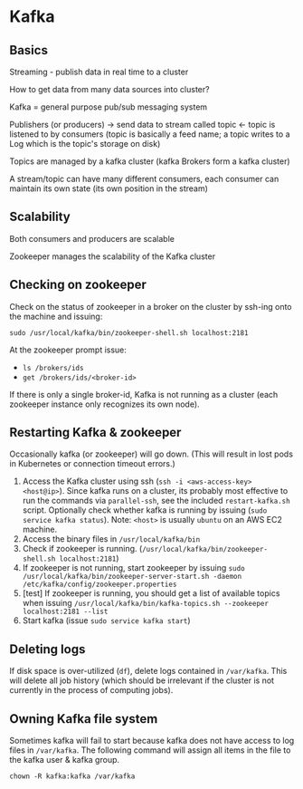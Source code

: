 # Kafka

## Basics

Streaming - publish data in real time to a cluster

How to get data from many data sources into cluster?

Kafka = general purpose pub/sub messaging system

Publishers (or producers) -> send data to stream called topic <- topic is listened to by consumers (topic is basically a feed name; a topic writes to a Log which is the topic's storage on disk)

Topics are managed by a kafka cluster (kafka Brokers form a kafka cluster)

A stream/topic can have many different consumers, each consumer can maintain its own state (its own position in the stream)

## Scalability 

Both consumers and producers are scalable

Zookeeper manages the scalability of the Kafka cluster

## Checking on zookeeper

Check on the status of zookeeper in a broker on the cluster by ssh-ing onto the machine and issuing: 

```
sudo /usr/local/kafka/bin/zookeeper-shell.sh localhost:2181
```

At the zookeeper prompt issue:

- `ls /brokers/ids`
- `get /brokers/ids/<broker-id>`

If there is only a single broker-id, Kafka is not running as a cluster (each zookeeper instance only recognizes its own node).

## Restarting Kafka & zookeeper

Occasionally kafka (or zookeeper) will go down. (This will result in lost pods in Kubernetes or connection timeout errors.) 

1. Access the Kafka cluster using ssh (`ssh -i <aws-access-key> <host@ip>`). Since kafka runs on a cluster, its probably most effective to run the commands via `parallel-ssh`, see the included `restart-kafka.sh` script. Optionally check whether kafka is running by issuing (`sudo service kafka status`). Note: `<host>` is usually `ubuntu` on an AWS EC2 machine.
2. Access the binary files in `/usr/local/kafka/bin`
3. Check if zookeeper is running. (`/usr/local/kafka/bin/zookeeper-shell.sh localhost:2181`)
4. If zookeeper is not running, start zookeeper by issuing `sudo /usr/local/kafka/bin/zookeeper-server-start.sh -daemon /etc/kafka/config/zookeeper.properties` 
5. [test] If zookeeper is running, you should get a list of available topics when issuing `/usr/local/kafka/bin/kafka-topics.sh --zookeeper localhost:2181 --list` 
6. Start kafka (issue `sudo service kafka start`)

## Deleting logs

If disk space is over-utilized (`df`), delete logs contained in `/var/kafka`. This will delete all job history (which should be irrelevant if the cluster is not currently in the process of computing jobs). 

## Owning Kafka file system

Sometimes kafka will fail to start because kafka does not have access to log files in `/var/kafka`. The following command will assign all items in the file to the kafka user & kafka group.

```
chown -R kafka:kafka /var/kafka
```
